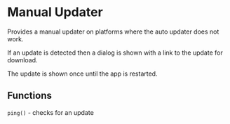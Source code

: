 Manual Updater
=========

Provides a manual updater on platforms where the auto updater does not work.

If an update is detected then a dialog is shown with a link to the update for download.

The update is shown once until the app is restarted.

## Functions

`ping()` - checks for an update
